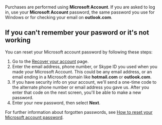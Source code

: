 Purchases are performed using **Microsoft Account**. If you are asked to log in, use your **Microsoft Account** password, the same password you use for Windows or for checking your email on **outlook.com**.

## If you can't remember your pasword or it's not working

You can reset your Microsoft account password by following these steps:

1. Go to the [Recover your account](https://go.microsoft.com/fwlink/p/?LinkId=242000) page.
1. Enter the email address, phone number, or Skype ID you used when you made your Microsoft Account. This could be any email address, or an email ending in a Microsoft domain like **hotmail.com** or **outlook.com**.
1. If you have security info on your account, we'll send a one-time code to the alternate phone number or email address you gave us. After you enter that code on the next screen, you'll be able to make a new password.
1. Enter your new password, then select **Next**.

For further information about forgotten passwords, see [How to reset your Microsoft account password](https://support.microsoft.com/en-us/help/4026971).
